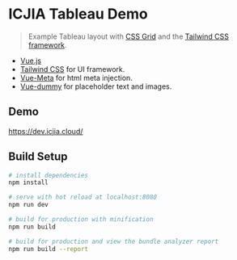 # ICJIA Tableau Demo

> Example Tableau layout with [CSS Grid](https://gridbyexample.com/) and the [Tailwind CSS framework](https://tailwindcss.com/).

* [Vue.js](https://vuejs.org/)
* [Tailwind CSS](https://tailwindcss.com/) for UI framework.
* [Vue-Meta](https://github.com/declandewet/vue-meta) for html meta injection.
* [Vue-dummy](https://github.com/paulcollett/vue-dummy) for placeholder text and images.

## Demo

https://dev.icjia.cloud/

## Build Setup

```bash
# install dependencies
npm install

# serve with hot reload at localhost:8080
npm run dev

# build for production with minification
npm run build

# build for production and view the bundle analyzer report
npm run build --report
```
